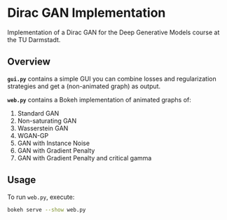 # Dirac GAN Implementation

Implementation of a Dirac GAN for the Deep Generative Models course at the TU Darmstadt.

## Overview

**`gui.py`** contains a simple GUI you can combine losses and regularization strategies and get a (non-animated graph) as output.

**`web.py`** contains a Bokeh implementation of animated graphs of:
1. Standard GAN
2. Non-saturating GAN
3. Wasserstein GAN
4. WGAN-GP
5. GAN with Instance Noise
6. GAN with Gradient Penalty
7. GAN with Gradient Penalty and critical gamma

## Usage

To run `web.py`, execute:

```bash
bokeh serve --show web.py
```